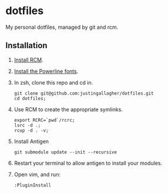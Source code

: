 dotfiles
========

My personal dotfiles, managed by git and rcm.

Installation
------------

1. [Install RCM](https://github.com/thoughtbot/rcm).
2. [Install the Powerline fonts](https://github.com/Lokaltog/powerline-fonts).
3. In zsh, clone this repo and cd in.

   ```
   git clone git@github.com:justingallagher/dotfiles.git
   cd dotfiles;
   ```
4. Use RCM to create the appropriate symlinks.

   ```
   export RCRC=`pwd`/rcrc;
   lsrc -d .;
   rcup -d . -v;
   ```
5. Install Antigen

   ```
   git submodule update --init --recursive
   ```
6. Restart your terminal to allow antigen to install your modules.
7. Open vim, and run:

   ```
   :PluginInstall
   ```
